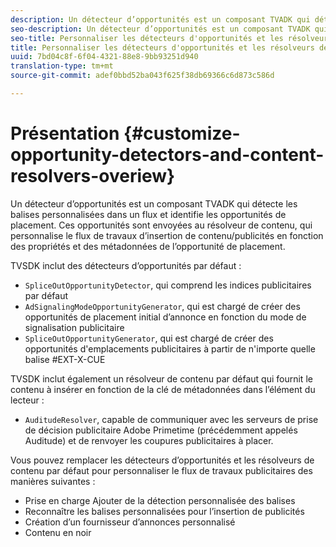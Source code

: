 ```yaml
---
description: Un détecteur d’opportunités est un composant TVADK qui détecte les balises personnalisées dans un flux et identifie les opportunités de placement. Ces opportunités sont envoyées au résolveur de contenu, qui personnalise le flux de travaux d’insertion de contenu/publicités en fonction des propriétés et des métadonnées de l’opportunité de placement.
seo-description: Un détecteur d’opportunités est un composant TVADK qui détecte les balises personnalisées dans un flux et identifie les opportunités de placement. Ces opportunités sont envoyées au résolveur de contenu, qui personnalise le flux de travaux d’insertion de contenu/publicités en fonction des propriétés et des métadonnées de l’opportunité de placement.
seo-title: Personnaliser les détecteurs d'opportunités et les résolveurs de contenu
title: Personnaliser les détecteurs d'opportunités et les résolveurs de contenu
uuid: 7bd04c8f-6f04-4321-88e8-9bb93251d940
translation-type: tm+mt
source-git-commit: adef0bbd52ba043f625f38db69366c6d873c586d

---
```



# Présentation {#customize-opportunity-detectors-and-content-resolvers-overiew}

Un détecteur d’opportunités est un composant TVADK qui détecte les balises personnalisées dans un flux et identifie les opportunités de placement. Ces opportunités sont envoyées au résolveur de contenu, qui personnalise le flux de travaux d’insertion de contenu/publicités en fonction des propriétés et des métadonnées de l’opportunité de placement.

TVSDK inclut des détecteurs d’opportunités par défaut :

* `SpliceOutOpportunityDetector`, qui comprend les indices publicitaires par défaut
* `AdSignalingModeOpportunityGenerator`, qui est chargé de créer des opportunités de placement initial d’annonce en fonction du mode de signalisation publicitaire
* `SpliceOutOpportunityGenerator`, qui est chargé de créer des opportunités d&#39;emplacements publicitaires à partir de n&#39;importe quelle balise #EXT-X-CUE

TVSDK inclut également un résolveur de contenu par défaut qui fournit le contenu à insérer en fonction de la clé de métadonnées dans l’élément du lecteur :

* `AuditudeResolver`, capable de communiquer avec les serveurs de prise de décision publicitaire Adobe Primetime (précédemment appelés Auditude) et de renvoyer les coupures publicitaires à placer.

Vous pouvez remplacer les détecteurs d’opportunités et les résolveurs de contenu par défaut pour personnaliser le flux de travaux publicitaires des manières suivantes :

* Prise en charge Ajouter de la détection personnalisée des balises
* Reconnaître les balises personnalisées pour l’insertion de publicités
* Création d’un fournisseur d’annonces personnalisé
* Contenu en noir

